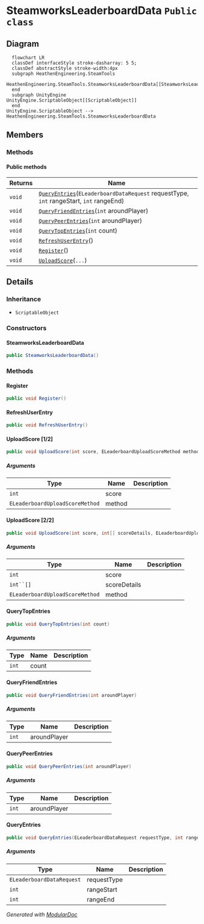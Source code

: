 # SteamworksLeaderboardData `Public class`

## Diagram
```mermaid
  flowchart LR
  classDef interfaceStyle stroke-dasharray: 5 5;
  classDef abstractStyle stroke-width:4px
  subgraph HeathenEngineering.SteamTools
  HeathenEngineering.SteamTools.SteamworksLeaderboardData[[SteamworksLeaderboardData]]
  end
  subgraph UnityEngine
UnityEngine.ScriptableObject[[ScriptableObject]]
  end
UnityEngine.ScriptableObject --> HeathenEngineering.SteamTools.SteamworksLeaderboardData
```

## Members
### Methods
#### Public  methods
| Returns | Name |
| --- | --- |
| `void` | [`QueryEntries`](#queryentries)(`ELeaderboardDataRequest` requestType, `int` rangeStart, `int` rangeEnd) |
| `void` | [`QueryFriendEntries`](#queryfriendentries)(`int` aroundPlayer) |
| `void` | [`QueryPeerEntries`](#querypeerentries)(`int` aroundPlayer) |
| `void` | [`QueryTopEntries`](#querytopentries)(`int` count) |
| `void` | [`RefreshUserEntry`](#refreshuserentry)() |
| `void` | [`Register`](#register)() |
| `void` | [`UploadScore`](#uploadscore-12)(`...`) |

## Details
### Inheritance
 - `ScriptableObject`

### Constructors
#### SteamworksLeaderboardData
```csharp
public SteamworksLeaderboardData()
```

### Methods
#### Register
```csharp
public void Register()
```

#### RefreshUserEntry
```csharp
public void RefreshUserEntry()
```

#### UploadScore [1/2]
```csharp
public void UploadScore(int score, ELeaderboardUploadScoreMethod method)
```
##### Arguments
| Type | Name | Description |
| --- | --- | --- |
| `int` | score |   |
| `ELeaderboardUploadScoreMethod` | method |   |

#### UploadScore [2/2]
```csharp
public void UploadScore(int score, int[] scoreDetails, ELeaderboardUploadScoreMethod method)
```
##### Arguments
| Type | Name | Description |
| --- | --- | --- |
| `int` | score |   |
| `int``[]` | scoreDetails |   |
| `ELeaderboardUploadScoreMethod` | method |   |

#### QueryTopEntries
```csharp
public void QueryTopEntries(int count)
```
##### Arguments
| Type | Name | Description |
| --- | --- | --- |
| `int` | count |   |

#### QueryFriendEntries
```csharp
public void QueryFriendEntries(int aroundPlayer)
```
##### Arguments
| Type | Name | Description |
| --- | --- | --- |
| `int` | aroundPlayer |   |

#### QueryPeerEntries
```csharp
public void QueryPeerEntries(int aroundPlayer)
```
##### Arguments
| Type | Name | Description |
| --- | --- | --- |
| `int` | aroundPlayer |   |

#### QueryEntries
```csharp
public void QueryEntries(ELeaderboardDataRequest requestType, int rangeStart, int rangeEnd)
```
##### Arguments
| Type | Name | Description |
| --- | --- | --- |
| `ELeaderboardDataRequest` | requestType |   |
| `int` | rangeStart |   |
| `int` | rangeEnd |   |

*Generated with* [*ModularDoc*](https://github.com/hailstorm75/ModularDoc)
